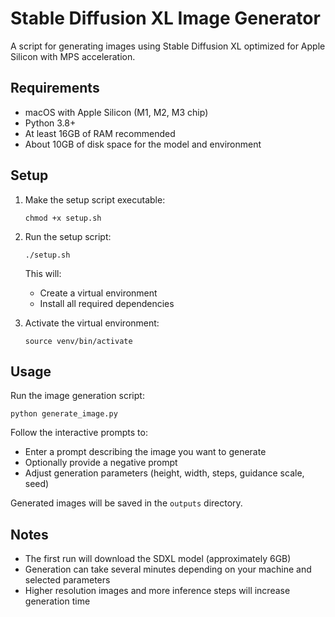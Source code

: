 # Stable Diffusion XL Image Generator

A script for generating images using Stable Diffusion XL optimized for Apple Silicon with MPS acceleration.

## Requirements

- macOS with Apple Silicon (M1, M2, M3 chip)
- Python 3.8+
- At least 16GB of RAM recommended
- About 10GB of disk space for the model and environment

## Setup

1. Make the setup script executable:
   ```
   chmod +x setup.sh
   ```

2. Run the setup script:
   ```
   ./setup.sh
   ```

   This will:
   - Create a virtual environment
   - Install all required dependencies

3. Activate the virtual environment:
   ```
   source venv/bin/activate
   ```

## Usage

Run the image generation script:
```
python generate_image.py
```

Follow the interactive prompts to:
- Enter a prompt describing the image you want to generate
- Optionally provide a negative prompt
- Adjust generation parameters (height, width, steps, guidance scale, seed)

Generated images will be saved in the `outputs` directory.

## Notes

- The first run will download the SDXL model (approximately 6GB)
- Generation can take several minutes depending on your machine and selected parameters
- Higher resolution images and more inference steps will increase generation time 